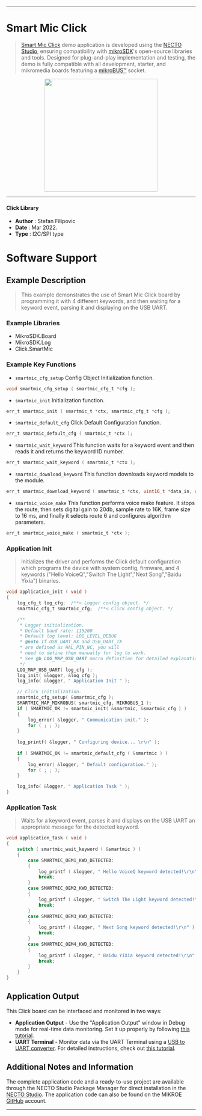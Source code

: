 
---
# Smart Mic Click

> [Smart Mic Click](https://www.mikroe.com/?pid_product=MIKROE-4158) demo application is developed using
the [NECTO Studio](https://www.mikroe.com/necto), ensuring compatibility with [mikroSDK](https://www.mikroe.com/mikrosdk)'s
open-source libraries and tools. Designed for plug-and-play implementation and testing, the demo is fully compatible with
all development, starter, and mikromedia boards featuring a [mikroBUS&trade;](https://www.mikroe.com/mikrobus) socket.

<p align="center">
  <img src="https://www.mikroe.com/?pid_product=MIKROE-4158&image=1" height=300px>
</p>

---

#### Click Library

- **Author**        : Stefan Filipovic
- **Date**          : Mar 2022.
- **Type**          : I2C/SPI type

# Software Support

## Example Description

> This example demonstrates the use of Smart Mic Click board by programming it with 4 different keywords, and then waiting for a keyword event,
parsing it and displaying on the USB UART.

### Example Libraries

- MikroSDK.Board
- MikroSDK.Log
- Click.SmartMic

### Example Key Functions

- `smartmic_cfg_setup` Config Object Initialization function.
```c
void smartmic_cfg_setup ( smartmic_cfg_t *cfg );
```

- `smartmic_init` Initialization function.
```c
err_t smartmic_init ( smartmic_t *ctx, smartmic_cfg_t *cfg );
```

- `smartmic_default_cfg` Click Default Configuration function.
```c
err_t smartmic_default_cfg ( smartmic_t *ctx );
```

- `smartmic_wait_keyword` This function waits for a keyword event and then reads it and returns the keyword ID number.
```c
err_t smartmic_wait_keyword ( smartmic_t *ctx );
```

- `smartmic_download_keyword` This function downloads keyword models to the module.
```c
err_t smartmic_download_keyword ( smartmic_t *ctx, uint16_t *data_in, uint16_t len );
```

- `smartmic_voice_make` This function performs voice make feature. It stops the route, then sets digital gain to 20db, sample rate to 16K, frame size to 16 ms, and finally it selects route 6 and configures algorithm parameters.
```c
err_t smartmic_voice_make ( smartmic_t *ctx );
```

### Application Init

> Initializes the driver and performs the Click default configuration which programs the device with system config, firmware, and 4 keywords
("Hello VoiceQ","Switch The Light","Next Song","Baidu Yixia") binaries.

```c
void application_init ( void )
{
    log_cfg_t log_cfg;  /**< Logger config object. */
    smartmic_cfg_t smartmic_cfg;  /**< Click config object. */

    /** 
     * Logger initialization.
     * Default baud rate: 115200
     * Default log level: LOG_LEVEL_DEBUG
     * @note If USB_UART_RX and USB_UART_TX 
     * are defined as HAL_PIN_NC, you will 
     * need to define them manually for log to work. 
     * See @b LOG_MAP_USB_UART macro definition for detailed explanation.
     */
    LOG_MAP_USB_UART( log_cfg );
    log_init( &logger, &log_cfg );
    log_info( &logger, " Application Init " );

    // Click initialization.
    smartmic_cfg_setup( &smartmic_cfg );
    SMARTMIC_MAP_MIKROBUS( smartmic_cfg, MIKROBUS_1 );
    if ( SMARTMIC_OK != smartmic_init( &smartmic, &smartmic_cfg ) )
    {
        log_error( &logger, " Communication init." );
        for ( ; ; );
    }
    
    log_printf( &logger, " Configuring device... \r\n" );
    
    if ( SMARTMIC_OK != smartmic_default_cfg ( &smartmic ) )
    {
        log_error( &logger, " Default configuration." );
        for ( ; ; );
    }

    log_info( &logger, " Application Task " );
}
```

### Application Task

> Waits for a keyword event, parses it and displays on the USB UART an appropriate message for the detected keyword.

```c
void application_task ( void )
{
    switch ( smartmic_wait_keyword ( &smartmic ) )
    {
        case SMARTMIC_OEM1_KWD_DETECTED:
        {
            log_printf ( &logger, " Hello VoiceQ keyword detected!\r\n" );
            break;
        }
        case SMARTMIC_OEM2_KWD_DETECTED:
        {
            log_printf ( &logger, " Switch The Light keyword detected!\r\n" );
            break;
        }
        case SMARTMIC_OEM3_KWD_DETECTED:
        {
            log_printf ( &logger, " Next Song keyword detected!\r\n" );
            break;
        }
        case SMARTMIC_OEM4_KWD_DETECTED:
        {
            log_printf ( &logger, " Baidu YiXia keyword detected!\r\n" );
            break;
        } 
    }
}
```

## Application Output

This Click board can be interfaced and monitored in two ways:
- **Application Output** - Use the "Application Output" window in Debug mode for real-time data monitoring.
Set it up properly by following [this tutorial](https://www.youtube.com/watch?v=ta5yyk1Woy4).
- **UART Terminal** - Monitor data via the UART Terminal using
a [USB to UART converter](https://www.mikroe.com/click/interface/usb?interface*=uart,uart). For detailed instructions,
check out [this tutorial](https://help.mikroe.com/necto/v2/Getting%20Started/Tools/UARTTerminalTool).

## Additional Notes and Information

The complete application code and a ready-to-use project are available through the NECTO Studio Package Manager for 
direct installation in the [NECTO Studio](https://www.mikroe.com/necto). The application code can also be found on
the MIKROE [GitHub](https://github.com/MikroElektronika/mikrosdk_click_v2) account.

---
